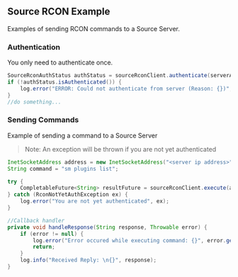 ## Source RCON Example

Examples of sending RCON commands to a Source Server.

### Authentication

You only need to authenticate once.

~~~java
SourceRconAuthStatus authStatus = sourceRconClient.authenticate(serverAddress, password).join();
if (!authStatus.isAuthenticated()) {
    log.error("ERROR: Could not authenticate from server (Reason: {})", authStatus.getReason());
} 
//do something...
~~~

### Sending Commands

Example of sending a command to  a Source Server

> Note: An exception will be thrown if you are not yet authenticated

~~~java
InetSocketAddress address = new InetSocketAddress("<server ip address>", 27015);
String command = "sm plugins list";

try {
    CompletableFuture<String> resultFuture = sourceRconClient.execute(address, command).whenComplete(this::handleResponse);
} catch (RconNotYetAuthException ex) {
    log.error("You are not yet authenticated", ex);
}

//Callback handler
private void handleResponse(String response, Throwable error) {
    if (error != null) {
        log.error("Error occured while executing command: {}", error.getMessage());
        return;
    }
    log.info("Received Reply: \n{}", response);
}
~~~
